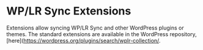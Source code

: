 # WP/LR Sync Extensions
Extensions allow syncing WP/LR Sync and other WordPress plugins or themes. The standard extensions are available in the WordPress repository, [here](https://wordpress.org/plugins/search/wplr-collection/.
